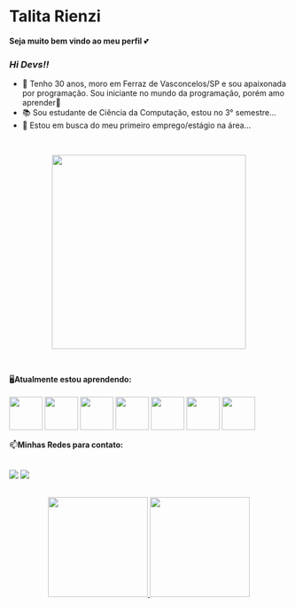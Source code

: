 # Talita Rienzi 
**Seja muito bem vindo ao meu perfil** 💕

### **_Hi Devs!!_**
- 💁 Tenho 30 anos, moro em Ferraz de Vasconcelos/SP e sou apaixonada por programação. Sou iniciante no mundo da programação, porém amo aprender💪 
- 📚 Sou estudante de Ciência da Computação, estou no 3° semestre...
- 🤔 Estou em busca do meu primeiro emprego/estágio na área...
</br>

<p align="center">
   <img src="https://media.giphy.com/media/QTfX9Ejfra3ZmNxh6B/giphy.gif" width="350"/>
</p></br>



🖥️**Atualmente estou aprendendo:** </br></br>
            <img src="https://cdn.jsdelivr.net/gh/devicons/devicon/icons/html5/html5-original-wordmark.svg" width="60" height="60" />
            <img src="https://cdn.jsdelivr.net/gh/devicons/devicon/icons/css3/css3-original-wordmark.svg" width="60" height="60" />
            <img src="https://cdn.jsdelivr.net/gh/devicons/devicon/icons/bootstrap/bootstrap-original-wordmark.svg" width="60" height="60" />
             <img src="https://cdn.jsdelivr.net/gh/devicons/devicon/icons/javascript/javascript-original.svg" width="60" height="60" />
             <img src="https://cdn.jsdelivr.net/gh/devicons/devicon/icons/java/java-original-wordmark.svg" width="60" height="60" />
            <img src="https://cdn.jsdelivr.net/gh/devicons/devicon/icons/ionic/ionic-original-wordmark.svg" width="60" height="60" />
            <img src="https://cdn.jsdelivr.net/gh/devicons/devicon/icons/react/react-original-wordmark.svg" width="60" height="60" />
            
          

📫**Minhas Redes para contato:** </br></br>
<div>
<a href="https://www.instagram.com/talita_rienzi/" target="_blank"><img src="https://img.shields.io/badge/-Instagram-%23E4405F?style=for-the-badge&logo=instagram&logoColor=white" target="_blank"></a>
<a href="https://www.linkedin.com/in/talitajarnicki/" target="_blank"><img src="https://img.shields.io/badge/-LinkedIn-%230077B5?style=for-the-badge&logo=linkedin&logoColor=white" target="_blank"></a>   
</div>

##

<div align = "center">
<a href="https://github.com/TalitaRienzi">
  
  <img height="180em" src="https://github-readme-stats.vercel.app/api?username=TalitaRienzi&show_icons=true&theme=dracula&include_all_commits=true&count_private=true"/>
   <img height="180em" src="https://github-readme-stats.vercel.app/api/top-langs/?username=TalitaRienzi&layout=compact&langs_count=7&theme=dracula"/>
</a>
</div>  
          
          
          
          



